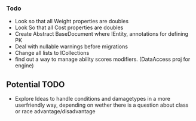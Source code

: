 

### Todo
* Look so that all Weight properties are doubles
* Look So that all Cost properties are doubles
* Create Abstract BaseDocument where IEntity<string>, annotations for defining PK
* Deal with nullable warnings before migrations
* Change all lists to ICollections
* find out a way to manage ability scores modifiers. (DataAccess proj for engine)


## Potential TODO
* Explore Ideas to handle conditions and damagetypes in a more userfriendly way, depending
  on wether there is a question about class or race advantage/disadvantage




